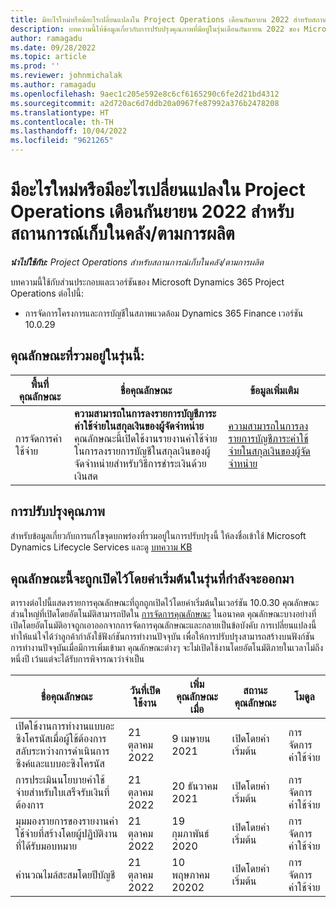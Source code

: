 ```yaml
---
title: มีอะไรใหม่หรือมีอะไรเปลี่ยนแปลงใน Project Operations เดือนกันยายน 2022 สำหรับสถานการณ์เก็บในคลัง/ตามการผลิต
description: บทความนี้ให้ข้อมูลเกี่ยวกับการปรับปรุงคุณภาพที่มีอยู่ในรุ่นเดือนกันยายน 2022 ของ Microsoft Dynamics 365 Project Operations สำหรับสถานการณ์เก็บในคลัง/ตามการผลิต
author: ramagadu
ms.date: 09/28/2022
ms.topic: article
ms.prod: ''
ms.reviewer: johnmichalak
ms.author: ramagadu
ms.openlocfilehash: 9aec1c205e592e8c6cf6165290c6fe2d21bd4312
ms.sourcegitcommit: a2d720ac6d7ddb20a0967fe87992a376b2478208
ms.translationtype: HT
ms.contentlocale: th-TH
ms.lasthandoff: 10/04/2022
ms.locfileid: "9621265"
---
```

# <a name="whats-new-or-changed-in-project-operations-september-2022-for-stockedproduction-based-scenarios"></a>มีอะไรใหม่หรือมีอะไรเปลี่ยนแปลงใน Project Operations เดือนกันยายน 2022 สำหรับสถานการณ์เก็บในคลัง/ตามการผลิต

_**นำไปใช้กับ:** Project Operations สำหรับสถานการณ์เก็บในคลัง/ตามการผลิต_

บทความนี้ใช้กับส่วนประกอบและเวอร์ชันของ Microsoft Dynamics 365 Project Operations ต่อไปนี้:

- การจัดการโครงการและการบัญชีในสภาพแวดล้อม Dynamics 365 Finance เวอร์ชัน 10.0.29

## <a name="features-included-in-this-release"></a>คุณลักษณะที่รวมอยู่ในรุ่นนี้:

| พื้นที่คุณลักษณะ | ชื่อคุณลักษณะ | ข้อมูลเพิ่มเติม |
| --- | --- | --- |
| การจัดการค่าใช้จ่าย | **ความสามารถในการลงรายการบัญชีภาระค่าใช้จ่ายในสกุลเงินของผู้จัดจำหน่าย**<br>คุณลักษณะนี้เปิดใช้งานรายงานค่าใช้จ่ายในการลงรายการบัญชีในสกุลเงินของผู้จัดจำหน่ายสำหรับวิธีการชำระเงินด้วยเงินสด | [ความสามารถในการลงรายการบัญชีภาระค่าใช้จ่ายในสกุลเงินของผู้จัดจำหน่าย](/dynamics365/project-operations/expense/posting-expense-reports#enable-the-ability-to-post-expense-liability-in-vendor-currency-for-cash-payment-method-feature) |

## <a name="quality-updates"></a>การปรับปรุงคุณภาพ

สำหรับข้อมูลเกี่ยวกับการแก้ไขจุดบกพร่องที่รวมอยู่ในการปรับปรุงนี้ ให้ลงชื่อเข้าใช้ Microsoft Dynamics Lifecycle Services และดู [บทความ KB](https://fix.lcs.dynamics.com/Issue/Details?bugId=726559)

## <a name="features-turned-on-by-default-in-upcoming-release"></a>คุณลักษณะนี้จะถูกเปิดไว้โดยค่าเริ่มต้นในรุ่นที่กำลังจะออกมา

ตารางต่อไปนี้แสดงรายการคุณลักษณะที่ถูกถูกเปิดไว้โดยค่าเริ่มต้นในเวอร์ชัน 10.0.30 คุณลักษณะส่วนใหญ่ที่เปิดโดยอัตโนมัติสามารถปิดใน [การจัดการคุณลักษณะ](/dynamics365/fin-ops-core/fin-ops/get-started/feature-management/feature-management-overview) ในอนาคต คุณลักษณะบางอย่างที่เปิดโดยอัตโนมัติอาจถูกเอาออกจากการจัดการคุณลักษณะและกลายเป็นข้อบังคับ การเปลี่ยนแปลงนี้ทำให้แน่ใจได้ว่าลูกค้ากำลังใช้ฟังก์ชันการทำงานปัจจุบัน เพื่อให้การปรับปรุงสามารถสร้างบนฟังก์ชันการทำงานปัจจุบันเมื่อมีการเพิ่มเข้ามา คุณลักษณะต่างๆ จะไม่เปิดใช้งานโดยอัตโนมัติภายในเวลาไม่ถึงหนึ่งปี เว้นแต่จะได้รับการพิจารณาว่าจำเป็น

| ชื่อคุณลักษณะ | วันที่เปิดใช้งาน | เพิ่มคุณลักษณะเมื่อ | สถานะคุณลักษณะ | โมดูล |
| --- | --- | --- |--- |--- |
| เปิดใช้งานการทำงานแบบอะซิงโครนัสเมื่อผู้ใช้ต้องการสลับระหว่างการดำเนินการซิงค์และแบบอะซิงโครนัส | 21 ตุลาคม 2022 | 9 เมษายน 2021 | เปิดโดยค่าเริ่มต้น | การจัดการค่าใช้จ่าย |
| การประเมินนโยบายค่าใช้จ่ายสำหรับใบเสร็จรับเงินที่ต้องการ | 21 ตุลาคม 2022 | 20 ธันวาคม 2021 | เปิดโดยค่าเริ่มต้น | การจัดการค่าใช้จ่าย |
| มุมมองรายการของรายงานค่าใช้จ่ายที่สร้างโดยผู้ปฏิบัติงานที่ได้รับมอบหมาย | 21 ตุลาคม 2022 | 19 กุมภาพันธ์ 2020 | เปิดโดยค่าเริ่มต้น | การจัดการค่าใช้จ่าย |
| คำนวณไมล์สะสมโดยปีบัญชี | 21 ตุลาคม 2022 | 10 พฤษภาคม 20202 | เปิดโดยค่าเริ่มต้น | การจัดการค่าใช้จ่าย |
